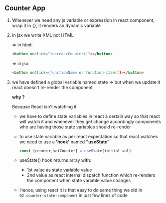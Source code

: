 ## Counter App

 1. Whenever we need any js variable or expression in 
    react component, wrap it in {}, it renders an dynamic
    variable
 2. in jsx we write XML not HTML
   
    => in html: 
    ```html
    <button onclick="increaseCounter()"></button>
    ```
    => in jsx:  
    ```html
    <button onClick={functionName or function-itself}></button>
    ```
 3. we have defined a global variable named state => but when we update it 
    react doesn't re-render the component

    **why ?**

    Because React isn't watching it 
    
    - we have to define state variables in react 
    a certain way so that react will watch it and whenever they get change 
    accordingly components who are having those state variables should re-render

    - to use state variable as per react expectation so that react watches we 
       need to use a **'hook'** named **"useState"**

       ```js
       const [counter,setCounter] = useState(initial_val)
       ```
    - useState() hook returns array with:
        - 1st value as state variable value
        - 2nd value as react internal dispatch function which
                  re-renders the component when state variable value changes
    - Hence, using react it is that easy to do same thing we did in `02.counter-state-component`
    in just few lines of code
